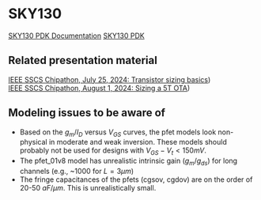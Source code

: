 # SKY130

[SKY130 PDK Documentation](https://skywater-pdk.readthedocs.io/en/main/)
[SKY130 PDK](https://github.com/google/skywater-pdk)

## Related presentation material 
[IEEE SSCS Chipathon, July 25, 2024: Transistor sizing basics](https://docs.google.com/presentation/d/1CmZlJf_GPc-H4LRFmhwvaIzZadMvDUaG/present?slide=id.p1))  
[IEEE SSCS Chipathon, August 1, 2024: Sizing a 5T OTA](https://docs.google.com/presentation/d/1CmM5N6-I9DX7aFC9SWwOze7dk5jMOrbj/present?slide=id.p1))

## Modeling issues to be aware of
* Based on the $g_m/I_D$ versus $V_{GS}$ curves, the pfet models look non-physical in moderate and weak inversion. These models should probably not be used for designs with $V_{GS}-V_t < 150 mV$.
* The pfet_01v8 model has unrealistic intrinsic gain ($g_m/g_{ds}$) for long channels (e.g., ~1000 for $L=3\mu m$)
* The fringe capacitances of the pfets (cgsov, cgdov) are on the order of 20-50 $aF/\mu m$. This is unrealistically small.
